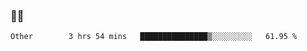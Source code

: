 ### 👨‍💻

<!--START_SECTION:waka-->

```text
Other        3 hrs 54 mins   ███████████████▒░░░░░░░░░   61.95 %
```

<!--END_SECTION:waka-->
